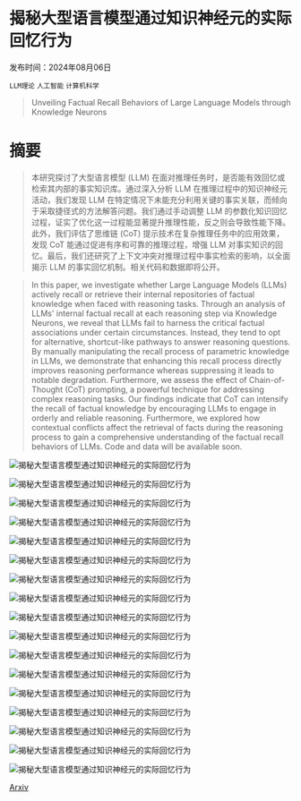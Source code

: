 # 揭秘大型语言模型通过知识神经元的实际回忆行为

发布时间：2024年08月06日

`LLM理论` `人工智能` `计算机科学`

> Unveiling Factual Recall Behaviors of Large Language Models through Knowledge Neurons

# 摘要

> 本研究探讨了大型语言模型 (LLM) 在面对推理任务时，是否能有效回忆或检索其内部的事实知识库。通过深入分析 LLM 在推理过程中的知识神经元活动，我们发现 LLM 在特定情况下未能充分利用关键的事实关联，而倾向于采取捷径式的方法解答问题。我们通过手动调整 LLM 的参数化知识回忆过程，证实了优化这一过程能显著提升推理性能，反之则会导致性能下降。此外，我们评估了思维链 (CoT) 提示技术在复杂推理任务中的应用效果，发现 CoT 能通过促进有序和可靠的推理过程，增强 LLM 对事实知识的回忆。最后，我们还研究了上下文冲突对推理过程中事实检索的影响，以全面揭示 LLM 的事实回忆机制。相关代码和数据即将公开。

> In this paper, we investigate whether Large Language Models (LLMs) actively recall or retrieve their internal repositories of factual knowledge when faced with reasoning tasks. Through an analysis of LLMs' internal factual recall at each reasoning step via Knowledge Neurons, we reveal that LLMs fail to harness the critical factual associations under certain circumstances. Instead, they tend to opt for alternative, shortcut-like pathways to answer reasoning questions. By manually manipulating the recall process of parametric knowledge in LLMs, we demonstrate that enhancing this recall process directly improves reasoning performance whereas suppressing it leads to notable degradation. Furthermore, we assess the effect of Chain-of-Thought (CoT) prompting, a powerful technique for addressing complex reasoning tasks. Our findings indicate that CoT can intensify the recall of factual knowledge by encouraging LLMs to engage in orderly and reliable reasoning. Furthermore, we explored how contextual conflicts affect the retrieval of facts during the reasoning process to gain a comprehensive understanding of the factual recall behaviors of LLMs. Code and data will be available soon.

![揭秘大型语言模型通过知识神经元的实际回忆行为](../../../paper_images/2408.03247/1.png)

![揭秘大型语言模型通过知识神经元的实际回忆行为](../../../paper_images/2408.03247/kn_case.png)

![揭秘大型语言模型通过知识神经元的实际回忆行为](../../../paper_images/2408.03247/overall.jpg)

![揭秘大型语言模型通过知识神经元的实际回忆行为](../../../paper_images/2408.03247/mistral.png)

![揭秘大型语言模型通过知识神经元的实际回忆行为](../../../paper_images/2408.03247/pie1.png)

![揭秘大型语言模型通过知识神经元的实际回忆行为](../../../paper_images/2408.03247/pie2.png)

![揭秘大型语言模型通过知识神经元的实际回忆行为](../../../paper_images/2408.03247/pie3.png)

![揭秘大型语言模型通过知识神经元的实际回忆行为](../../../paper_images/2408.03247/c1.png)

![揭秘大型语言模型通过知识神经元的实际回忆行为](../../../paper_images/2408.03247/c2.png)

![揭秘大型语言模型通过知识神经元的实际回忆行为](../../../paper_images/2408.03247/x1.png)

![揭秘大型语言模型通过知识神经元的实际回忆行为](../../../paper_images/2408.03247/x2.png)

![揭秘大型语言模型通过知识神经元的实际回忆行为](../../../paper_images/2408.03247/llama2.png)

![揭秘大型语言模型通过知识神经元的实际回忆行为](../../../paper_images/2408.03247/llama3.png)

![揭秘大型语言模型通过知识神经元的实际回忆行为](../../../paper_images/2408.03247/appendix_mistral1.jpg)

![揭秘大型语言模型通过知识神经元的实际回忆行为](../../../paper_images/2408.03247/l2.png)

![揭秘大型语言模型通过知识神经元的实际回忆行为](../../../paper_images/2408.03247/l3.png)

![揭秘大型语言模型通过知识神经元的实际回忆行为](../../../paper_images/2408.03247/x3.png)

[Arxiv](https://arxiv.org/abs/2408.03247)